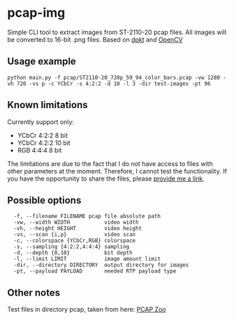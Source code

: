 # pcap-img
Simple CLI tool to extract images from ST-2110-20 pcap files. All images will be converted to 16-bit .png files. Based on [dpkt](https://github.com/kbandla/dpkt) and [OpenCV](https://opencv.org)

## Usage example
```
python main.py -f pcap/ST2110-20_720p_59_94_color_bars.pcap -vw 1280 -vh 720 -vs p -c YCbCr -s 4:2:2 -d 10 -l 3 -dir test-images -pt 96
```

## Known limitations
Currently support only:
- YCbCr 4:2:2 8 bit
- YCbCr 4:2:2 10 bit
- RGB   4:4:4 8 bit

The limitations are due to the fact that I do not have access to files with other parameters at the moment. Therefore, I cannot test the functionality. If you have the opportunity to share the files, please [provide me a link](https://t.me/drunkninja).

## Possible options
```
  -f, --filename FILENAME pcap file absolute path
  -vw, --width WIDTH           video width
  -vh, --height HEIGHT         video height
  -vs, --scan {i,p}            video scan
  -c, --colorspace {YCbCr,RGB} colorspace
  -s, --sampling {4:2:2,4:4:4} sampling
  -d, --depth {8,10}           bit depth
  -l, --limit LIMIT            image amount limit
  -dir, --directory DIRECTORY  output directory for images
  -pt, --payload PAYLOAD       needed RTP payload type
```
## Other notes
Test files in directory pcap, taken from here:
[PCAP Zoo](https://github.com/NEOAdvancedTechnology/ST2110_pcap_zoo)